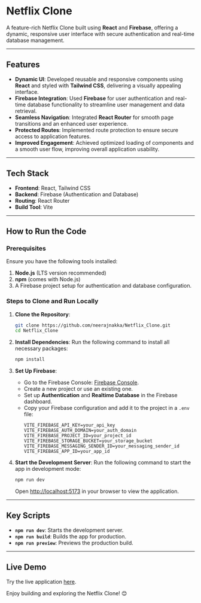 # Netflix Clone

A feature-rich Netflix Clone built using **React** and **Firebase**, offering a dynamic, responsive user interface with secure authentication and real-time database management.

---

## Features

- **Dynamic UI**: Developed reusable and responsive components using **React** and styled with **Tailwind CSS**, delivering a visually appealing interface.
- **Firebase Integration**: Used **Firebase** for user authentication and real-time database functionality to streamline user management and data retrieval.
- **Seamless Navigation**: Integrated **React Router** for smooth page transitions and an enhanced user experience.
- **Protected Routes**: Implemented route protection to ensure secure access to application features.
- **Improved Engagement**: Achieved optimized loading of components and a smooth user flow, improving overall application usability.

---

## Tech Stack

- **Frontend**: React, Tailwind CSS
- **Backend**: Firebase (Authentication and Database)
- **Routing**: React Router
- **Build Tool**: Vite

---

## How to Run the Code

### Prerequisites
Ensure you have the following tools installed:
1. **Node.js** (LTS version recommended)
2. **npm** (comes with Node.js)
3. A Firebase project setup for authentication and database configuration.

### Steps to Clone and Run Locally

1. **Clone the Repository**:
   ```bash
   git clone https://github.com/neerajnakka/Netflix_Clone.git
   cd Netflix_Clone
   ```

2. **Install Dependencies**:
   Run the following command to install all necessary packages:
   ```bash
   npm install
   ```

3. **Set Up Firebase**:
   - Go to the Firebase Console: [Firebase Console](https://console.firebase.google.com/).
   - Create a new project or use an existing one.
   - Set up **Authentication** and **Realtime Database** in the Firebase dashboard.
   - Copy your Firebase configuration and add it to the project in a `.env` file:
     ```plaintext
     VITE_FIREBASE_API_KEY=your_api_key
     VITE_FIREBASE_AUTH_DOMAIN=your_auth_domain
     VITE_FIREBASE_PROJECT_ID=your_project_id
     VITE_FIREBASE_STORAGE_BUCKET=your_storage_bucket
     VITE_FIREBASE_MESSAGING_SENDER_ID=your_messaging_sender_id
     VITE_FIREBASE_APP_ID=your_app_id
     ```

4. **Start the Development Server**:
   Run the following command to start the app in development mode:
   ```bash
   npm run dev
   ```
   Open [http://localhost:5173](http://localhost:5173) in your browser to view the application.


---

## Key Scripts

- **`npm run dev`**: Starts the development server.
- **`npm run build`**: Builds the app for production.
- **`npm run preview`**: Previews the production build.
---

## Live Demo

Try the live application [here](https://netflix-clone-neeraj.onrender.com/).


Enjoy building and exploring the Netflix Clone! 😊
